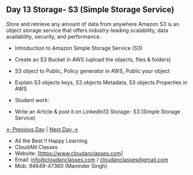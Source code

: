 ## Day 13 Storage- S3 (Simple Storage Service)

Store and retrieve any amount of data from anywhere
Amazon S3 is an object storage service that offers industry-leading scalability, data availability, security, and performance.

- Introduction to Amazon Simple Storage Service (S3)
  
- Create an S3 Bucket in AWS (upload the objects, files & folders)
  
- S3 object to Public, Policy generator in AWS, Public your object

- Explain S3 objects keys, S3 objects Metadata, S3 objects Properties in AWS


- Student work:
- Write an Article & post it on LinkedIn13 Storage- S3 (Simple Storage Service)

[← Previous Day](../Day12/README.md) | [Next Day →](../Day14/README.md)

- All the Best !! Happy Learning
- CloudAN Classes
- Website: [https://www.cloudanclasses.com]
- Email: info@cloudanclasses.com / cloudanclasses@gmail.com
- Mob: 94649-47360 (Maninder Singh)

